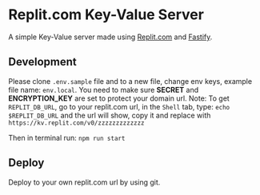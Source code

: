 
# Replit.com Key-Value Server

A simple Key-Value server made using [Replit.com](https://replit.com) and [Fastify](https://github.com/fastify/fastify).

## Development

Please clone `.env.sample` file and to a new file, change env keys, example file name: `env.local`.
You need to make sure **SECRET** and **ENCRYPTION_KEY** are set to protect your domain url. 
Note: To get `REPLIT_DB_URL`, go to your replit.com url, in the `Shell` tab, type: `echo $REPLIT_DB_URL` and the url will show, copy it and replace with `https://kv.replit.com/v0/zzzzzzzzzzzzz`

Then in terminal
run: `npm run start`
  
## Deploy
Deploy to your own replit.com url by using git.
